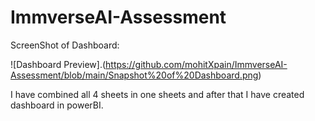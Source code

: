 # ImmverseAI-Assessment

ScreenShot of Dashboard:

![Dashboard Preview].(https://github.com/mohitXpain/ImmverseAI-Assessment/blob/main/Snapshot%20of%20Dashboard.png)

I have combined all 4 sheets in one sheets and after that I have created dashboard in powerBI.
